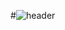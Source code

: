 #![header](https://capsule-render.vercel.app/api?type=waving&color=timeGradient&height=300&section=header&text=Parktrache%20Blog&fontSize=90)

